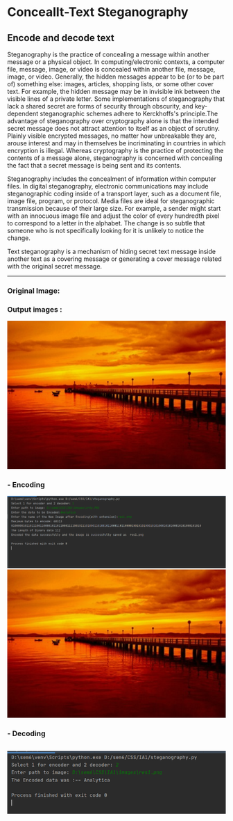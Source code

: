 # ConcealIt-Text Steganography
## Encode and decode text

Steganography is the practice of concealing a message within another message or a physical object.
In computing/electronic contexts, a computer file, message, image, or video is concealed within another file, message, image, or video. 
Generally, the hidden messages appear to be (or to be part of) something else: images, articles, shopping lists, or some other cover text. 
For example, the hidden message may be in invisible ink between the visible lines of a private letter. 
Some implementations of steganography that lack a shared secret are forms of security through obscurity, and key-dependent 
steganographic schemes adhere to Kerckhoffs's principle.The advantage of steganography over cryptography alone is that the intended secret message
does not attract attention to itself as an object of scrutiny. Plainly visible encrypted messages, no matter how unbreakable they are, arouse interest
and may in themselves be incriminating in countries in which encryption is illegal.
Whereas cryptography is the practice of protecting the contents of a message alone, steganography is concerned with concealing the fact that
a secret message is being sent and its contents.

Steganography includes the concealment of information within computer files. In digital steganography, electronic communications may include steganographic
coding inside of a transport layer, such as a document file, image file, program, or protocol. Media files are ideal for steganographic transmission because
of their large size. For example, a sender might start with an innocuous image file and adjust the color of every hundredth pixel to correspond to a letter
in the alphabet. The change is so subtle that someone who is not specifically looking for it is unlikely to notice the change.

Text steganography is a mechanism of hiding secret text message inside another text as a covering message or generating a
cover message related with the original secret message. 

---
### Original Image:

### Output images :
![img](images/orig.png)

### - Encoding
![img](images/encode.png)
![img](images/res1.png)

### - Decoding
![img](images/decode.png)
---

